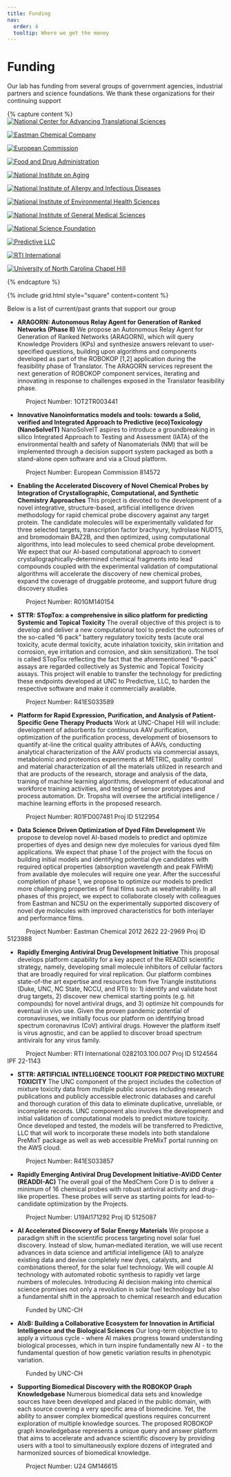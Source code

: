 ```yaml
---
title: Funding
nav:
  order: 4
  tooltip: Where we get the money
---
```


# <i class="fa-solid fa-money-check-dollar"></i>Funding

Our lab has funding from several groups of government agencies, industrial partners and science foundations. We thank 
these organizations for their continuing support

{% capture content %}
[![National Center for Advancing Translational Sciences](/images/funding2/ncats.png)](https://ncats.nih.gov/)

[![Eastman Chemical Company](/images/funding2/eastman.png)](https://www.eastman.com/en)

[![European Commission](/images/funding2/ec.png)](https://commission.europa.eu/index_en)

[![Food and Drug Administration](/images/funding2/fda.png)](https://www.fda.gov/)

[![National Institute on Aging](/images/funding2/nia.png)](https://www.nia.nih.gov/)

[![National Institute of Allergy and Infectious Diseases](/images/funding2/niaid.png)](https://www.niaid.nih.gov/)

[![National Institute of Environmental Health Sciences](/images/funding2/hiehs.png)](https://www.niehs.nih.gov/)

[![National Institute of General Medical Sciences](/images/funding2/nigms.png)](https://www.nigms.nih.gov/)

[![National Science Foundation](/images/funding2/nsf.png)](https://www.nsf.gov/)

[![Predictive LLC](/images/funding2/predictive.png)](https://www.predictive-llc.com/)

[![RTI International](/images/funding2/rti.png)](https://www.rti.org/)

[![University of North Carolina Chapel Hill](/images/funding2/unc.png)](https://www.unc.edu/)

{% endcapture %}

{% include grid.html style="square" content=content %}

Below is a list of current/past grants that support our group

 * **ARAGORN: Autonomous Relay Agent for Generation of Ranked Networks (Phase II)**
We propose an Autonomous Relay Agent for Generation of Ranked Networks (ARAGORN), which will query Knowledge Providers (KPs) and synthesize answers relevant to user-specified questions, building upon algorithms and components developed as part of the ROBOKOP [1,2] application during the feasibility phase of Translator. The ARAGORN services represent the next generation of ROBOKOP component services, iterating and innovating in response to challenges exposed in the Translator feasibility phase. 

 &nbsp;&nbsp;&nbsp;&nbsp;&nbsp;&nbsp;&nbsp;&nbsp;&nbsp;&nbsp;&nbsp;Project Number: 1OT2TR003441

 *  **Innovative Nanoinformatics models and tools: towards a Solid, verified and Integrated Approach to Predictive (eco)Toxicology (NanoSolveIT)**
NanoSolveIT aspires to introduce a groundbreaking in silico Integrated Approach to Testing and Assessment (IATA) of the environmental health and safety of Nanomaterials (NM) that will be implemented through a decision support system packaged as both a stand-alone open software and via a Cloud platform.

 &nbsp;&nbsp;&nbsp;&nbsp;&nbsp;&nbsp;&nbsp;&nbsp;&nbsp;&nbsp;&nbsp;Project Number: European Commission 814572


 *  **Enabling the Accelerated Discovery of Novel Chemical Probes by Integration of Crystallographic, Computational, and Synthetic Chemistry Approaches**
 This project is devoted to the development of a novel integrative, structure-based, artificial intelligence driven methodology for rapid chemical probe discovery against any target protein. The candidate molecules will be experimentally validated for three selected targets, transcription factor brachyury, hydrolase NUDT5, and bromodomain BAZ2B, and then optimized, using computational algorithms, into lead molecules to seed chemical probe development. We expect that our AI-based computational approach to convert crystallographically-determined chemical fragments into lead compounds coupled with the experimental validation of computational algorithms will accelerate the discovery of new chemical probes, expand the coverage of druggable proteome, and support future drug discovery studies

 &nbsp;&nbsp;&nbsp;&nbsp;&nbsp;&nbsp;&nbsp;&nbsp;&nbsp;&nbsp;&nbsp;Project Number:   R01GM140154   


 *  **STTR: STopTox: a comprehensive in silico platform for predicting Systemic and Topical Toxicity**
 The overall objective of this project is to develop and deliver a new computational tool to predict the outcomes of the so-called “6 pack” battery regulatory toxicity tests (acute oral toxicity, acute dermal toxicity, acute inhalation toxicity, skin irritation and corrosion, eye irritation and corrosion, and skin sensitization).  The tool is called STopTox reflecting the fact that the aforementioned “6-pack” assays are regarded collectively as Systemic and Topical Toxicity assays. This project will enable to transfer the technology for predicting these endpoints developed at UNC to Predictive, LLC, to harden the respective software and make it commercially available.

 &nbsp;&nbsp;&nbsp;&nbsp;&nbsp;&nbsp;&nbsp;&nbsp;&nbsp;&nbsp;&nbsp;Project Number:  R41ES033589  


 * **Platform for Rapid Expression, Purification, and Analysis of Patient-Specific Gene Therapy Products**
 Work at UNC-Chapel Hill will include:  development of adsorbents for continuous AAV purification, optimization of the purification process, development of biosensors to quantify at-line the critical quality attributes of AAVs, conducting analytical characterization of the AAV products via commercial assays, metabolomic and proteomics experiments at METRIC, quality control and material characterization of all the materials utilized in research and that are products of the research, storage and analysis of the data, training of machine learning algorithms, development of educational and workforce training activities, and testing of sensor prototypes and process automation.  Dr. Tropsha will oversee the artificial intelligence / machine learning efforts in the proposed research.

 &nbsp;&nbsp;&nbsp;&nbsp;&nbsp;&nbsp;&nbsp;&nbsp;&nbsp;&nbsp;&nbsp;Project Number:  R01FD007481  Proj ID 5122954


 * **Data Science Driven Optimization of Dyed Film Development**
 We propose to develop novel AI-based models to predict and optimize properties of dyes and design new dye molecules for various dyed film applications. We expect that phase 1 of the project with the focus on building initial models and identifying potential dye candidates with required optical properties (absorption wavelength and peak FWHM) from available dye molecules will require one year. After the successful completion of phase 1, we propose to optimize our models to predict more challenging properties of final films such as weatherability. In all phases of this project, we expect to collaborate closely with colleagues from Eastman and NCSU on the experimentally supported discovery of novel dye molecules with improved characteristics for both interlayer and performance films.

 &nbsp;&nbsp;&nbsp;&nbsp;&nbsp;&nbsp;&nbsp;&nbsp;&nbsp;&nbsp;&nbsp;Project Number: Eastman Chemical 2012 2622 22-2969  Proj ID 5123988 


 *  **Rapidly Emerging Antiviral Drug Development Initiative**
This proposal develops platform capability for a key aspect of the READDI scientific strategy, namely, developing small molecule inhibitors of cellular factors that are broadly required for viral replication.  Our platform combines state-of-the art expertise and resources from five Triangle institutions (Duke, UNC, NC State, NCCU, and RTI) to: 1) identify and validate host drug targets, 2) discover new chemical starting points (e.g. hit compounds) for novel antiviral drugs, and 3) optimize hit compounds for eventual in vivo use. Given the proven pandemic potential of coronaviruses, we initially focus our platform on identifying broad spectrum coronavirus (CoV) antiviral drugs. However the platform itself is virus agnostic, and can be applied to discover broad spectrum antivirals for any virus family.

 &nbsp;&nbsp;&nbsp;&nbsp;&nbsp;&nbsp;&nbsp;&nbsp;&nbsp;&nbsp;&nbsp;Project Number: RTI International 0282103.100.007  Proj ID  5124564  IPF 22-1143  


 *  **STTR: ARTIFICIAL INTELLIGENCE TOOLKIT FOR PREDICTING MIXTURE TOXICITY**
 The UNC component of the project includes the collection of mixture toxicity data from multiple public sources including research publications and publicly accessible electronic databases and careful and thorough curation of this data to eliminate duplicative, unreliable, or incomplete records. UNC component also involves the development and initial validation of computational models to predict mixture toxicity.  Once developed and tested, the models will be transferred to Predictive, LLC that will work to incorporate these models into both standalone PreMixT package as well as web accessible PreMixT portal running on the AWS cloud.

 &nbsp;&nbsp;&nbsp;&nbsp;&nbsp;&nbsp;&nbsp;&nbsp;&nbsp;&nbsp;&nbsp;Project Number: R41ES033857  


 * **Rapidly Emerging Antiviral Drug Development Initiative-AViDD Center (READDI-AC)**
 The overall goal of the MedChem Core D is to deliver a minimum of 16 chemical probes with robust antiviral activity and drug-like properties. These probes will serve as starting points for lead-to-candidate optimization by the Projects.

 &nbsp;&nbsp;&nbsp;&nbsp;&nbsp;&nbsp;&nbsp;&nbsp;&nbsp;&nbsp;&nbsp;Project Number: U19AI171292  Proj ID 5125087


 * **AI Accelerated Discovery of Solar Energy Materials**
We propose a paradigm shift in the scientific process targeting novel solar fuel discovery. Instead of slow, human‐mediated iteration, we will use recent advances in data science and artificial intelligence (AI) to analyze existing data and devise completely new dyes, catalysts, and combinations thereof, for the solar fuel technology. We will couple AI technology with automated robotic synthesis to rapidly vet large numbers of molecules. Introducing AI decision making into chemical science promises not only a revolution in solar fuel technology but also a fundamental shift in the approach to chemical research and education

 &nbsp;&nbsp;&nbsp;&nbsp;&nbsp;&nbsp;&nbsp;&nbsp;&nbsp;&nbsp;&nbsp;Funded by UNC-CH


 *  **AIxB: Building a Collaborative Ecosystem for Innovation in Artificial Intelligence and the Biological Sciences**
 Our long-term objective is to apply a virtuous cycle - where AI makes progress toward understanding biological processes, which in turn inspire fundamentally new AI - to the fundamental question of how genetic variation results in phenotypic variation.

 &nbsp;&nbsp;&nbsp;&nbsp;&nbsp;&nbsp;&nbsp;&nbsp;&nbsp;&nbsp;&nbsp;Funded by UNC-CH


 * **Supporting Biomedical Discovery with the ROBOKOP Graph Knowledgebase**
 Numerous biomedical data sets and knowledge sources have been developed and placed in the public domain, with each source covering a very specific area of biomedicine. Yet, the ability to answer complex biomedical questions requires concurrent exploration of multiple knowledge sources. The proposed ROBOKOP graph knowledgebase represents a unique query and answer platform that aims to accelerate and advance scientific discovery by providing users with a tool to simultaneously explore dozens of integrated and harmonized sources of biomedical knowledge.

 &nbsp;&nbsp;&nbsp;&nbsp;&nbsp;&nbsp;&nbsp;&nbsp;&nbsp;&nbsp;&nbsp;Project Number: U24 GM146615


